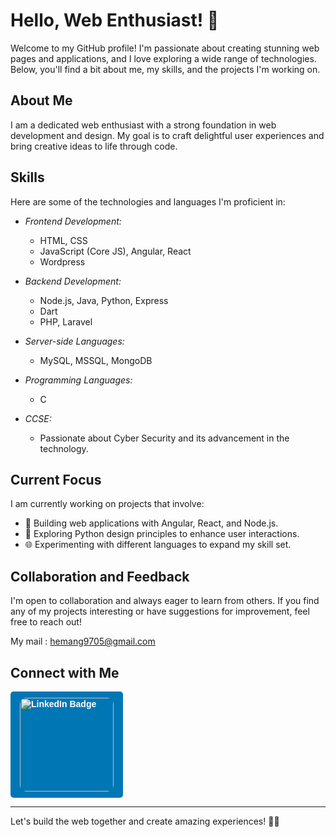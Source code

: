 # Hello, Web Enthusiast! 👋

Welcome to my GitHub profile! I'm passionate about creating stunning web pages and applications, and I love exploring a wide range of technologies. Below, you'll find a bit about me, my skills, and the projects I'm working on.

## About Me

I am a dedicated web enthusiast with a strong foundation in web development and design. My goal is to craft delightful user experiences and bring creative ideas to life through code.

## Skills

Here are some of the technologies and languages I'm proficient in:

- *Frontend Development:*
  - HTML, CSS
  - JavaScript (Core JS), Angular, React
  - Wordpress

- *Backend Development:*
  - Node.js, Java, Python, Express
  - Dart
  - PHP, Laravel

- *Server-side Languages:*
  - MySQL, MSSQL, MongoDB

- *Programming Languages:*
  - C

- *CCSE:*
  - Passionate about Cyber Security and its advancement in the technology.

## Current Focus

I am currently working on projects that involve:

- 🚀 Building web applications with Angular, React, and Node.js.
- 🎨 Exploring Python design principles to enhance user interactions.
- 🌐 Experimenting with different languages to expand my skill set.

## Collaboration and Feedback

I'm open to collaboration and always eager to learn from others. If you find any of my projects interesting or have suggestions for improvement, feel free to reach out!

My mail : hemang9705@gmail.com

## Connect with Me

<a href="www.linkedin.com/in/hemang-baldha-b75a0b257" target="_blank" style="display: inline-block; background-color: #0077b5; color: white; padding: 10px 15px; border-radius: 5px;">
    <img src="https://img.shields.io/badge/LinkedIn-0077b5?style=for-the-badge&logo=LinkedIn&logoColor=white&labelColor=0077b5&color=white" alt="LinkedIn Badge" style="width: 150px; border-radius: 10px; text-decoration: none; font-family: 'Arial', sans-serif; font-size: 14px; font-weight: bold;">
</a>

---

Let's build the web together and create amazing experiences! 🚀✨
